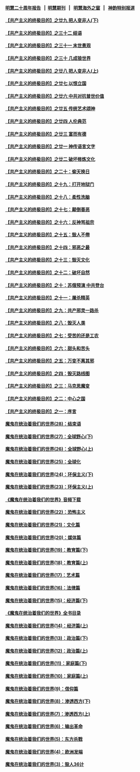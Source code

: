 #### [明慧二十周年报告](https://github.com/gfw-breaker/mh-reports/blob/master/README.md?t=07230821) &nbsp;&nbsp;|&nbsp;&nbsp;[明慧期刊](https://github.com/gfw-breaker/mh-qikan) &nbsp;&nbsp;|&nbsp;&nbsp; [明慧海外之窗](https://github.com/gfw-breaker/mh-news/blob/master/README.md?t=07230821) &nbsp;&nbsp;|&nbsp;&nbsp; [神韵特别报道](https://github.com/gfw-breaker/mh-news/blob/master/shenyun.md?t=07230821) 

#### [【共产主义的终极目的】之廿九 把人变非人(下)](../pages/nsc422/n11344140.md?t=07230821) 

#### [【共产主义的终极目的】之三十二 结语](../pages/nsc422/n11360535.md?t=07230821) 

#### [【共产主义的终极目的】之三十一 末世景观](../pages/nsc422/n11351129.md?t=07230821) 

#### [【共产主义的终极目的】之三十 几成狼世界](../pages/nsc422/n11348280.md?t=07230821) 

#### [【共产主义的终极目的】之廿八 把人变非人(上)](../pages/nsc422/n11340492.md?t=07230821) 

#### [【共产主义的终极目的】之廿七 以恨立国](../pages/nsc422/n11336944.md?t=07230821) 

#### [【共产主义的终极目的】之廿六 中共对抗普世价值](../pages/nsc422/n11324785.md?t=07230821) 

#### [【共产主义的终极目的】之廿五 传统艺术颂神](../pages/nsc422/n11296396.md?t=07230821) 

#### [【共产主义的终极目的】之廿四 人伦典范](../pages/nsc422/n11296397.md?t=07230821) 

#### [【共产主义的终极目的】之廿三 富而有德](../pages/nsc422/n11283598.md?t=07230821) 

#### [【共产主义的终极目的】之廿一 神传语言文字](../pages/nsc422/n11263265.md?t=07230821) 

#### [【共产主义的终极目的】之廿二 破坏修炼文化](../pages/nsc422/n11245728.md?t=07230821) 

#### [【共产主义的终极目的】之二十：偷天换日](../pages/nsc422/n11238846.md?t=07230821) 

#### [【共产主义的终极目的】之十九：打开地狱门](../pages/nsc422/n11206376.md?t=07230821) 

#### [【共产主义的终极目的】之十八：柔性洗脑](../pages/nsc422/n11199994.md?t=07230821) 

#### [【共产主义的终极目的】之十七：颠倒善恶](../pages/nsc422/n11179782.md?t=07230821) 

#### [【共产主义的终极目的】之十六：反神骂祖宗](../pages/nsc422/n11166798.md?t=07230821) 

#### [【共产主义的终极目的】之十五：毁人不倦](../pages/nsc422/n11166792.md?t=07230821) 

#### [【共产主义的终极目的】之十四：邪恶之最](../pages/nsc422/n11150249.md?t=07230821) 

#### [【共产主义的终极目的】之十三：毁灭文化](../pages/nsc422/n11135227.md?t=07230821) 

#### [【共产主义的终极目的】之十二：破坏自然](../pages/nsc422/n11135214.md?t=07230821) 

#### [【共产主义的终极目的】之十：苏俄预演 中共登台](../pages/nsc422/n11118424.md?t=07230821) 

#### [【共产主义的终极目的】之十一：屠杀精英](../pages/nsc422/n11118442.md?t=07230821) 

#### [【共产主义的终极目的】之九：共产邪灵一路杀](../pages/nsc422/n11114139.md?t=07230821) 

#### [【共产主义的终极目的】之八：毁灭人类](../pages/nsc422/n11108503.md?t=07230821) 

#### [【共产主义的终极目的】之七：受苦的还是工农](../pages/nsc422/n11101809.md?t=07230821) 

#### [【共产主义的终极目的】之六：甜头和苦头](../pages/nsc422/n11096971.md?t=07230821) 

#### [【共产主义的终极目的】之五：万变不离其邪](../pages/nsc422/n11091285.md?t=07230821) 

#### [【共产主义的终极目的】之四：毁灭路线图](../pages/nsc422/n11086284.md?t=07230821) 

#### [【共产主义的终极目的】之三：马克思魔变](../pages/nsc422/n11061941.md?t=07230821) 

#### [【共产主义的终极目的】之二：中心之国](../pages/nsc422/n11047728.md?t=07230821) 

#### [【共产主义的终极目的】之一：序言](../pages/nsc422/n11086077.md?t=07230821) 

#### [魔鬼在统治着我们的世界(28)：结束语](../pages/nsc422/n10936246.md?t=07230821) 

#### [魔鬼在统治着我们的世界(27)：全球野心(下)](../pages/nsc422/n10928319.md?t=07230821) 

#### [魔鬼在统治着我们的世界(26)：全球野心(上)](../pages/nsc422/n10900318.md?t=07230821) 

#### [魔鬼在统治着我们的世界(25)：全球化](../pages/nsc422/n10788205.md?t=07230821) 

#### [魔鬼在统治着我们的世界(24)：环保主义(下)](../pages/nsc422/n10695307.md?t=07230821) 

#### [魔鬼在统治着我们的世界(23)：环保主义(上)](../pages/nsc422/n10688613.md?t=07230821) 

#### [《魔鬼在统治着我们的世界》音频下载](../pages/nsc422/n10635553.md?t=07230821) 

#### [魔鬼在统治着我们的世界(22)：恐怖主义](../pages/nsc422/n10614727.md?t=07230821) 

#### [魔鬼在统治着我们的世界(21)：文化篇](../pages/nsc422/n10597706.md?t=07230821) 

#### [魔鬼在统治着我们的世界(20)：媒体篇](../pages/nsc422/n10586579.md?t=07230821) 

#### [魔鬼在统治着我们的世界(19)：教育篇(下)](../pages/nsc422/n10564808.md?t=07230821) 

#### [魔鬼在统治着我们的世界(18)：教育篇(上)](../pages/nsc422/n10526970.md?t=07230821) 

#### [魔鬼在统治着我们的世界(17)：艺术篇](../pages/nsc422/n10499093.md?t=07230821) 

#### [魔鬼在统治着我们的世界(16)：法律篇](../pages/nsc422/n10485969.md?t=07230821) 

#### [魔鬼在统治着我们的世界(15)：经济篇(下)](../pages/nsc422/n10469975.md?t=07230821) 

#### [《魔鬼在统治着我们的世界》全书目录](../pages/nsc422/n10464261.md?t=07230821) 

#### [魔鬼在统治着我们的世界(14)：经济篇(上)](../pages/nsc422/n10457370.md?t=07230821) 

#### [魔鬼在统治着我们的世界(13)：政治篇(下)](../pages/nsc422/n10448270.md?t=07230821) 

#### [魔鬼在统治着我们的世界(12)：政治篇(上)](../pages/nsc422/n10444576.md?t=07230821) 

#### [魔鬼在统治着我们的世界(11)：家庭篇(下)](../pages/nsc422/n10440961.md?t=07230821) 

#### [魔鬼在统治着我们的世界(10)：家庭篇(上)](../pages/nsc422/n10435448.md?t=07230821) 

#### [魔鬼在统治着我们的世界(9)：信仰篇](../pages/nsc422/n10432159.md?t=07230821) 

#### [魔鬼在统治着我们的世界(8)：渗透西方(下)](../pages/nsc422/n10429603.md?t=07230821) 

#### [魔鬼在统治着我们的世界(7)：渗透西方(上)](../pages/nsc422/n10426013.md?t=07230821) 

#### [魔鬼在统治着我们的世界(6)：输出革命](../pages/nsc422/n10421536.md?t=07230821) 

#### [魔鬼在统治着我们的世界(5)：东方杀戮](../pages/nsc422/n10417707.md?t=07230821) 

#### [魔鬼在统治着我们的世界(4)：欧洲发端](../pages/nsc422/n10414890.md?t=07230821) 

#### [魔鬼在统治着我们的世界(3)：毁人36计](../pages/nsc422/n10411583.md?t=07230821) 

